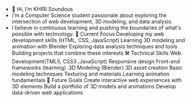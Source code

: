 - 👋 Hi, I’m KHIRI Soundous 
- i'm a Computer Science student passionate about exploring the intersection of web development, 3D modeling, and data analysis.
- I believe in continuous learning and pushing the boundaries of what's possible with technology.
🔭 Current Focus
Developing my web development skills (HTML, CSS, JavaScript)
Learning 3D modeling and animation with Blender
Exploring data analysis techniques and tools
Building projects that combine these interests
🛠️ Technical Skills
Web Development(TML5, CSS3 ,JavaScript)
Responsive design
Front-end frameworks (learning)
.3D Modeling (Blender)
3D asset creation
Basic modeling techniques
Texturing and materials
Learning animation fundamentals
🌱 Future Goals
Create interactive web experiences with 3D elements
Build a portfolio of 3D models and animations
Develop data-driven web applications
<!---
soundouskhiri6/soundouskhiri6 is a ✨ special ✨ repository because its `README.md` (this file) appears on your GitHub profile.
You can click the Preview link to take a look at your changes.
--->
